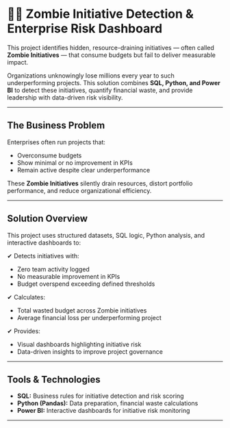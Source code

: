 # 🧟‍♂️ Zombie Initiative Detection & Enterprise Risk Dashboard

This project identifies hidden, resource-draining initiatives — often called **Zombie Initiatives** — that consume budgets but fail to deliver measurable impact.

Organizations unknowingly lose millions every year to such underperforming projects. This solution combines **SQL, Python, and Power BI** to detect these initiatives, quantify financial waste, and provide leadership with data-driven risk visibility.

---

##  The Business Problem

Enterprises often run projects that:

- Overconsume budgets  
- Show minimal or no improvement in KPIs  
- Remain active despite clear underperformance  

These **Zombie Initiatives** silently drain resources, distort portfolio performance, and reduce organizational efficiency.

---

##  Solution Overview

This project uses structured datasets, SQL logic, Python analysis, and interactive dashboards to:

✔ Detects initiatives with:  
   - Zero team activity logged  
   - No measurable improvement in KPIs  
   - Budget overspend exceeding defined thresholds  

✔ Calculates:  
   - Total wasted budget across Zombie initiatives  
   - Average financial loss per underperforming project  

✔ Provides:  
   - Visual dashboards highlighting initiative risk  
   - Data-driven insights to improve project governance  

---

##  Tools & Technologies

- **SQL:** Business rules for initiative detection and risk scoring  
- **Python (Pandas):** Data preparation, financial waste calculations  
- **Power BI:** Interactive dashboards for initiative risk monitoring  

---


